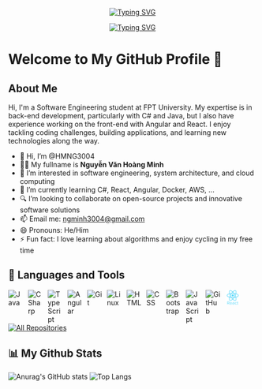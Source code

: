 <p align="center">
<a href="https://git.io/typing-svg"><img src="https://readme-typing-svg.demolab.com?font=Fira+Code&weight=500&size=22&duration=1&pause=1000&color=14B728FF&center=true&vCenter=true&width=435&height=20&lines=Hoang+Minh+Nguyen" alt="Typing SVG" /></a>
</p>
<p align="center">
<a href="https://git.io/typing-svg"><img src="https://readme-typing-svg.demolab.com?font=Fira+Code&weight=500&size=22&pause=1000&color=14B728FF&center=true&vCenter=true&width=800&lines=Software+Engineering+Student+at+FPT+University;Fullstack+Web+Developer" alt="Typing SVG" /></a>
</p>

# Welcome to My GitHub Profile 👋

## About Me
Hi, I'm a Software Engineering student at FPT University. My expertise is in back-end development, particularly with C# and Java, but I also have experience working on the front-end with Angular and React. I enjoy tackling coding challenges, building applications, and learning new technologies along the way.
- 👋 Hi, I’m @HMNG3004
- 👨‍🎓 My fullname is **Nguyễn Văn Hoàng Minh**
- 👀 I’m interested in software engineering, system architecture, and cloud computing
- 🌱 I’m currently learning C#, React, Angular, Docker, AWS, ...
- 🔍 I’m looking to collaborate on open-source projects and innovative software solutions
- 📫 Email me: [ngminh3004@gmail.com](mailto:ngminh3004@gmail.com)
- 😄 Pronouns: He/Him
- ⚡ Fun fact: I love learning about algorithms and enjoy cycling in my free time

## 🧰 Languages and Tools
<img align="left" alt="Java" width="30px" style="padding-right:10px;" src="https://cdn.jsdelivr.net/gh/devicons/devicon/icons/java/java-original.svg"/>
<img align="left" alt="CSharp" width="30px" style="padding-right:10px;" src="https://cdn.jsdelivr.net/gh/devicons/devicon/icons/csharp/csharp-original.svg" />
<img align="left" alt="TypeScript" width="30px" style="padding-right:10px;" src="https://cdn.jsdelivr.net/gh/devicons/devicon/icons/typescript/typescript-plain.svg" />
<img align="left" alt="Angular" width="30px" style="padding-right:10px;" src="https://cdn.jsdelivr.net/gh/devicons/devicon/icons/angularjs/angularjs-plain.svg" />
<img align="left" alt="Git" width="30px" style="padding-right:10px;" src="https://cdn.jsdelivr.net/gh/devicons/devicon/icons/git/git-original.svg" />
<img align="left" alt="Linux" width="30px" style="padding-right:10px;" src="https://cdn.jsdelivr.net/gh/devicons/devicon/icons/linux/linux-original.svg" />
<img align="left" alt="HTML" width="30px" style="padding-right:10px;" src="https://cdn.jsdelivr.net/gh/devicons/devicon/icons/html5/html5-plain.svg" />
<img align="left" alt="CSS" width="30px" style="padding-right:10px;" src="https://cdn.jsdelivr.net/gh/devicons/devicon/icons/css3/css3-plain.svg" />
<img align="left" alt="Bootstrap" width="30px" style="padding-right:10px;" src="https://cdn.jsdelivr.net/gh/devicons/devicon/icons/bootstrap/bootstrap-original-wordmark.svg" />
<img align="left" alt="JavaScript" width="30px" style="padding-right:10px;" src="https://cdn.jsdelivr.net/gh/devicons/devicon/icons/javascript/javascript-plain.svg" />
<img align="left" alt="GitHub" width="30px" style="padding-right:10px;" src="https://cdn.jsdelivr.net/gh/devicons/devicon/icons/github/github-original.svg" />
<img align="left" alt="ReactJs" width="30px" style="padding-right:10px;" src="https://github.com/devicons/devicon/blob/v2.16.0/icons/react/react-original-wordmark.svg" />

<br>
<br>
<a href="https://github.com/HMNG3004?tab=repositories"><img alt="All Repositories" title="All Repositories" src="https://custom-icon-badges.demolab.com/badge/-Click%20Here%20For%20All%20My%20Repos-1F222E?style=for-the-badge&logoColor=white&logo=repo"/></a>
<!---
HMNG3004/HMNG3004 is a ✨ special ✨ repository because its `README.md` (this file) appears on your GitHub profile.
You can click the Preview link to take a look at your changes.
--->

## 📊 My Github Stats
![Anurag's GitHub stats](https://github-readme-stats.vercel.app/api?username=HMNG3004&show_icons=true&count_private=true&theme=react&hide_border=true&bg_color=0D1117)
![Top Langs](https://github-readme-stats.vercel.app/api/top-langs/?username=HMNG3004&&langs_count=8&count_private=true&layout=compact&theme=react&hide_border=true&bg_color=0D1117)
